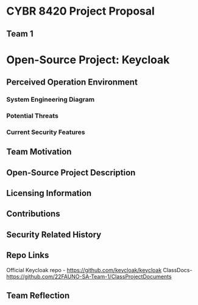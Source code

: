 <!-- This shouldn't be displayed -->
# CYBR 8420 Project Proposal
## Team 1

# Open-Source Project: Keycloak

## Perceived Operation Environment

### System Engineering Diagram


### Potential Threats

### Current Security Features

## Team Motivation

## Open-Source Project Description

## Licensing Information

## Contributions

## Security Related History

## Repo Links
Official Keycloak repo - https://github.com/keycloak/keycloak
ClassDocs- https://github.com/22FAUNO-SA-Team-1/ClassProjectDocuments

## Team Reflection



